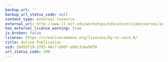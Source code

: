 ```yaml
---
backup_url: ''
backup_url_status_code: null
content_type: external-resource
external_url: http://www.ll.mit.edu/workshops/education/videocourses/antennas/index.html
has_external_license_warning: true
is_broken: false
license: https://creativecommons.org/licenses/by-nc-sa/4.0/
title: Online Publication
uid: 28455f29-2f85-46c7-b007-e86c3c6a9d70
url_status_code: 200
---
```

